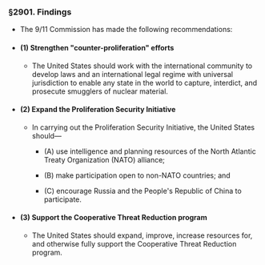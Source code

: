 ### §2901. Findings
* The 9/11 Commission has made the following recommendations:

* #### (1) Strengthen "counter-proliferation" efforts
  * The United States should work with the international community to develop laws and an international legal regime with universal jurisdiction to enable any state in the world to capture, interdict, and prosecute smugglers of nuclear material.

* #### (2) Expand the Proliferation Security Initiative
  * In carrying out the Proliferation Security Initiative, the United States should—

    * (A) use intelligence and planning resources of the North Atlantic Treaty Organization (NATO) alliance;

    * (B) make participation open to non-NATO countries; and

    * (C) encourage Russia and the People's Republic of China to participate.

* #### (3) Support the Cooperative Threat Reduction program
  * The United States should expand, improve, increase resources for, and otherwise fully support the Cooperative Threat Reduction program.